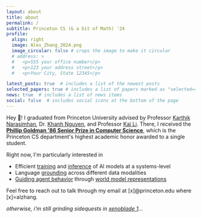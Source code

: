 ```yaml
---
layout: about
title: about
permalink: /
subtitle: Princeton CS (& a bit of Math) '24
profile:
  align: right
  image: Alex_Zhang_2024.png
  image_circular: false # crops the image to make it circular
  # address: >
  #   <p>555 your office number</p>
  #   <p>123 your address street</p>
  #   <p>Your City, State 12345</p>

latest_posts: true  # includes a list of the newest posts
selected_papers: true # includes a list of papers marked as "selected={true}"
news: true  # includes a list of news items
social: false  # includes social icons at the bottom of the page
---
```


Hey 👋! I graduated from Princeton University advised by Professor <a href="https://www.cs.princeton.edu/~karthikn/">Karthik Narasimhan</a>, Dr. <a href="https://machineslearner.com">Khanh Nguyen</a>, and Professor <a href="https://www.cs.princeton.edu/~li/">Kai Li</a>. There, I received the **<a href="https://www.cs.princeton.edu/news/class-day-department-celebrates-accomplishments-graduates">Phillip Goldman '86 Senior Prize in Computer Science</a>**, which is the Princeton CS department's highest academic honor awarded to a single student. 

Right now, I'm particularly interested in 

<ul>
<li> Efficient <a href="https://arxiv.org/abs/2205.14135">training</a> and <a href="https://arxiv.org/abs/2302.01318">inference</a> of AI models at a systems-level </li>
<li> Language <a href="https://arxiv.org/abs/2311.17593">grounding</a> across different data modalities </li>
<li> <a href="https://arxiv.org/abs/2302.04449">Guiding agent behavior</a> through <a href="https://github.com/alexzhang13/world-models-papers/">world model representations </a> </li>
</ul>

<!-- in  and <a href="https://arxiv.org/abs/2302.04449">guiding</a> agent behavior in different data modalities</b> to create more reliable, interpretable, and less data hungry AI models. I'm also very interested -->

Feel free to reach out to talk through
my email at [x]@princeton.edu where [x]=alzhang. 

<em>otherwise, i'm still grinding sidequests in [xenoblade
1](https://en.wikipedia.org/wiki/Xenoblade_Chronicles_(video_game))... </em>
